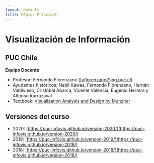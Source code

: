 ```yaml
---
layout: default
title: Página Principal
---
```

# Visualización de Información
## PUC Chile


**Equipo Docente**
- Profesor: Fernando Florenzano (faflorenzano@ing.puc.cl)
- Ayudantes históricos: Nebil Kawas, Fernando Florenzano, Hernán Valdivieso, Cristobal Abarca, Vicente Valencia, Eugenio Herrera y Alfonso Irarrázaval
- Textbook: [Visualization Analysis and Design by Munzner](https://www.cs.ubc.ca/~tmm/vadbook/)

## Versiones del curso

- 2020: [https://puc-infovis.github.io/version-2020/](https://puc-infovis.github.io/version-2020/)
- 2019: [https://puc-infovis.github.io/version-2019/](https://puc-infovis.github.io/version-2019/)
- 2018: [https://puc-infovis.github.io/version-2018/](https://puc-infovis.github.io/version-2018/)

